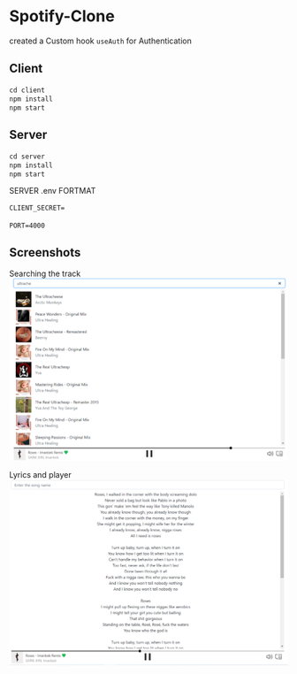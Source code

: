 # Spotify-Clone


created a Custom hook `useAuth` for Authentication 


## Client
```shell
cd client
npm install 
npm start
```


## Server 
```shell
cd server 
npm install
npm start
```


SERVER .env FORTMAT

```
CLIENT_SECRET=

PORT=4000
```
## Screenshots 
Searching the track 
![search](assets/search.png)

Lyrics and player 
![lyrics](assets/lyrics.png)

